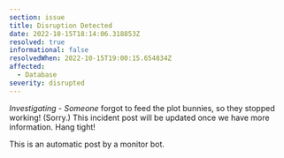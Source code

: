 ```yaml
---
section: issue
title: Disruption Detected
date: 2022-10-15T18:14:06.318853Z
resolved: true
informational: false
resolvedWhen: 2022-10-15T19:00:15.654834Z
affected:
  - Database
severity: disrupted
---
```

*Investigating* - _Someone_ forgot to feed the plot bunnies, so they stopped working! (Sorry.) This incident post will be updated once we have more information. Hang tight!

This is an automatic post by a monitor bot.
        